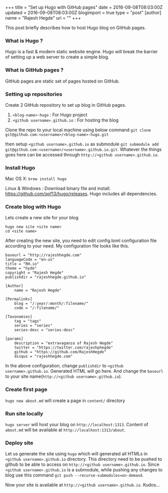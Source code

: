 +++
title = "Set up Hugo with GitHub pages"
date = 2016-09-08T08:03:00Z
updated = 2016-09-08T08:03:00Z
blogimport = true 
type = "post"
[author]
	name = "Rajesh Hegde"
	uri = ""
+++

This post briefly describes how to host Hugo blog on GitHub pages.

### What is Hugo ?
Hugo is a fast &amp; modern static website engine. Hugo will break the barrier of setting up a web server to create a simple blog.

### What is GitHub pages ?
GitHub pages are static set of pages hosted on GitHub.

### Setting up repositories
Create 2 GitHub repository to set up blog in GitHub pages.

1. `<blog-name>-hugo` : For Hugo project
2. `<github username>.github.io` : For hosting the blog

Clone the repo to your local machine using below command
`git clone git@github.com:<username>/<blog-name>-hugo.git`

then setup `<github username>.github.io` as submodule
`git submodule add git@github.com:<username>/<username>.github.io.git`. Whatever the things goes here can be accessed through `http://<github username>.github.io`.


### Install Hugo
Mac OS X: `brew install hugo`

Linux &amp; Windows : Download binary file and install. https://github.com/spf13/hugo/releases. Hugo includes all dependencies.

### Create blog with Hugo
Lets create a new site for your blog
```
hugo new site <site name>
cd <site name>
```

After creating the new site, you need to edit config.toml configuration file according to your need. My configuration file looks like this.
```
baseurl = "http://rajeshhegde.com"
languageCode = "en-us"
title = "RH.io"
theme = "hyde"
copyright = "Rajesh Hegde"
publishdir = "rajeshhegde.github.io"

[Author]
	name = "Rajesh Hegde"

[Permalinks]
	blog = "/:year/:month/:filename/"
	code = "/:filename/"

[Taxonomies]
	tag = "tags"
	series = "series"
	series-desc = "series-desc"

[params]
	description = "extravaganza of Rajesh Hegde"
	twitter = "https://twitter.com/rajeshphegde"
	github = "https://github.com/RajeshHegde"
	disqus = "rajeshhegde.com"
```
In the above configuration, change `publishdir` to `<github username>.github.io`. Generated HTML will go here. And change the `baseurl` to your site name(`http://<github username>.github.io`).

### Create first page
`hugo new about.md` will create a page in `content/` directory

### Run site locally
`hugo server` will host your blog on `http://localhost:1313`. Content of `about.md` will be available at `http://localhost:1313/about`.

### Deploy site
Let us generate the site using `hugo` which will generated all HTMLs in `<github username>.github.io` directory. This directory need to be pushed to github to be able to access on `http://<github username>.github.io`. 
Since `<github username>.github.io` is a submodule, while pushing any changes to blog use this command `git push --recurse-submodules=on-demand`.

Now your site is available at `http://<github username>.github.io`. Kudos...